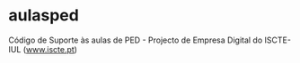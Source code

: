 aulasped
========

Código de Suporte às aulas de PED - Projecto de Empresa Digital do ISCTE-IUL (www.iscte.pt)

